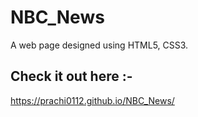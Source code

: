 # NBC_News
A web page designed using HTML5, CSS3.


## Check it out here :-

https://prachi0112.github.io/NBC_News/
